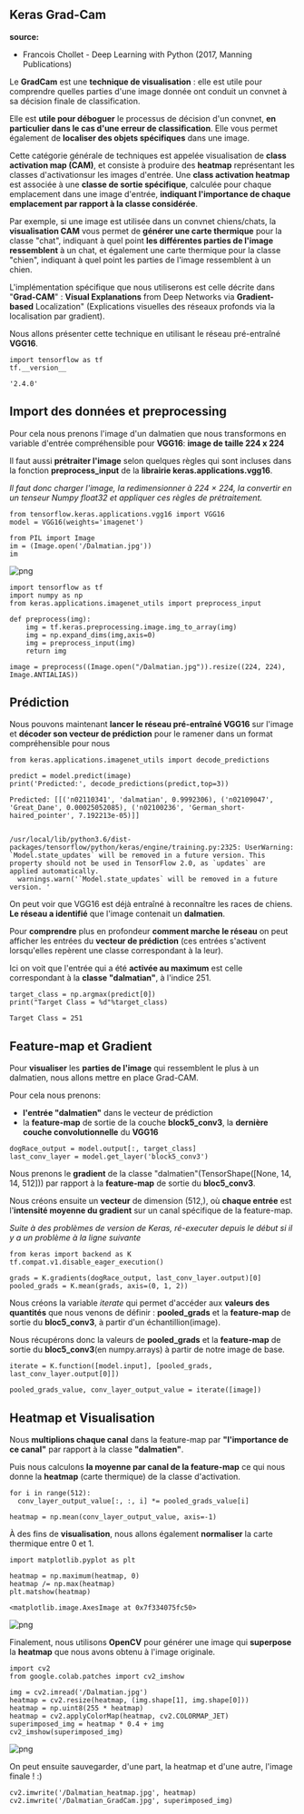 ## **Keras Grad-Cam**

**source:**
- Francois Chollet - Deep Learning with Python (2017, Manning Publications)

Le **GradCam** est une **technique de visualisation** : elle est utile pour comprendre quelles parties d'une image donnée ont conduit un convnet à sa décision finale de classification.

Elle est **utile pour déboguer** le processus de décision d'un convnet, **en particulier dans le cas d'une erreur de classification**. Elle vous permet également de **localiser des objets spécifiques** dans une image.

Cette catégorie générale de techniques est appelée visualisation de **class activation map (CAM)**, et consiste à produire des **heatmap** représentant les classes d'activationsur les images d'entrée. Une **class activation heatmap** est  associée à une **classe de sortie spécifique**, calculée pour chaque emplacement dans une image d'entrée, **indiquant l'importance de chaque emplacement par rapport à la classe considérée**.

Par exemple, si une image est utilisée dans un convnet chiens/chats, la **visualisation CAM** vous permet de **générer une carte thermique** pour la classe "chat", indiquant à quel point **les différentes parties de l'image ressemblent** à un chat, et également une carte thermique pour la classe "chien", indiquant à quel point les parties de l'image ressemblent à un chien.

L'implémentation spécifique que nous utiliserons est celle décrite dans "**Grad-CAM**" : **Visual Explanations** from Deep Networks via **Gradient-based** Localization" (Explications visuelles des réseaux profonds via la localisation par gradient).

Nous allons présenter cette technique en utilisant le réseau pré-entraîné **VGG16**.


```
import tensorflow as tf
tf.__version__
```




    '2.4.0'



## **Import des données et preprocessing**

Pour cela nous prenons l'image d'un dalmatien que nous transformons en variable d'entrée compréhensible pour **VGG16**: **image de taille 224 x 224**

Il faut aussi **prétraiter l'image** selon quelques règles qui sont incluses dans la fonction **preprocess_input** de la **librairie keras.applications.vgg16**.

*Il faut donc charger l'image, la redimensionner à 224 × 224, la convertir en un tenseur Numpy float32 et appliquer ces règles de prétraitement.*


```
from tensorflow.keras.applications.vgg16 import VGG16
model = VGG16(weights='imagenet')
```


```
from PIL import Image
im = (Image.open('/Dalmatian.jpg'))
im
```




    
![png](Readme_files/Readme_6_0.png)
    




```
import tensorflow as tf
import numpy as np
from keras.applications.imagenet_utils import preprocess_input

def preprocess(img):
    img = tf.keras.preprocessing.image.img_to_array(img)
    img = np.expand_dims(img,axis=0)
    img = preprocess_input(img)
    return img

image = preprocess((Image.open("/Dalmatian.jpg")).resize((224, 224), Image.ANTIALIAS))
```

## **Prédiction**

Nous pouvons maintenant **lancer le réseau pré-entraîné VGG16** sur l'image et **décoder son vecteur de prédiction** pour le ramener dans un format compréhensible pour nous


```
from keras.applications.imagenet_utils import decode_predictions

predict = model.predict(image)
print('Predicted:', decode_predictions(predict,top=3))
```

    Predicted: [[('n02110341', 'dalmatian', 0.9992306), ('n02109047', 'Great_Dane', 0.00025052085), ('n02100236', 'German_short-haired_pointer', 7.192213e-05)]]


    /usr/local/lib/python3.6/dist-packages/tensorflow/python/keras/engine/training.py:2325: UserWarning: `Model.state_updates` will be removed in a future version. This property should not be used in TensorFlow 2.0, as `updates` are applied automatically.
      warnings.warn('`Model.state_updates` will be removed in a future version. '


On peut voir que VGG16 est déjà entraîné à reconnaître les races de chiens.
**Le réseau a identifié** que l'image contenait un **dalmatien**.

Pour **comprendre** plus en profondeur **comment marche le réseau** on peut afficher les entrées du **vecteur de prédiction** (ces entrées s'activent lorsqu'elles repèrent une classe correspondant à la leur). 

Ici on voit que l'entrée qui a été **activée au maximum** est celle correspondant à la **classe "dalmatian"**, à l'indice 251.


```
target_class = np.argmax(predict[0])
print("Target Class = %d"%target_class)
```

    Target Class = 251


## **Feature-map et Gradient**

Pour **visualiser** les **parties de l'image** qui ressemblent le plus à un dalmatien, nous allons mettre en place Grad-CAM.

Pour cela nous prenons:
- **l'entrée "dalmatien"** dans le vecteur de prédiction
- la **feature-map** de sortie de la couche **block5_conv3**, la **dernière couche convolutionnelle** du **VGG16**


```
dogRace_output = model.output[:, target_class]
last_conv_layer = model.get_layer('block5_conv3')
```

Nous prenons le **gradient** de la classe "dalmatien"(TensorShape([None, 14, 14, 512])) par rapport à la **feature-map** de sortie du **bloc5_conv3**.

Nous créons ensuite un **vecteur** de dimension (512,), où **chaque entrée** est l'**intensité moyenne du gradient** sur un canal spécifique de la feature-map.

*Suite à des problèmes de version de Keras, ré-executer depuis le début si il y a un problème à la ligne suivante*


```
from keras import backend as K
tf.compat.v1.disable_eager_execution()

grads = K.gradients(dogRace_output, last_conv_layer.output)[0]
pooled_grads = K.mean(grads, axis=(0, 1, 2))
```

Nous créons la variable *iterate* qui permet d'accéder aux **valeurs des quantités** que nous venons de définir : **pooled_grads** et la **feature-map** de sortie du **bloc5_conv3**, à partir d'un échantillion(image).

Nous récupérons donc la valeurs de **pooled_grads** et la **feature-map** de sortie du **bloc5_conv3**(en numpy.arrays) à partir de notre image de base.


```
iterate = K.function([model.input], [pooled_grads, last_conv_layer.output[0]])

pooled_grads_value, conv_layer_output_value = iterate([image])
```

## **Heatmap et Visualisation**

Nous **multiplions chaque canal**  dans la feature-map par **"l'importance de ce canal"** par rapport à la classe **"dalmatien"**.

Puis nous calculons **la moyenne par canal de la feature-map** ce qui nous donne la **heatmap** (carte thermique) de la classe d'activation.


```
for i in range(512):
  conv_layer_output_value[:, :, i] *= pooled_grads_value[i]

heatmap = np.mean(conv_layer_output_value, axis=-1)
```

À des fins de **visualisation**, nous allons également **normaliser** la carte thermique entre 0 et 1.


```
import matplotlib.pyplot as plt

heatmap = np.maximum(heatmap, 0)
heatmap /= np.max(heatmap)
plt.matshow(heatmap)
```




    <matplotlib.image.AxesImage at 0x7f334075fc50>




    
![png](Readme_files/Readme_21_1.png)
    


Finalement, nous utilisons **OpenCV** pour générer une image qui **superpose** la **heatmap** que nous avons obtenu à l'image originale.


```
import cv2
from google.colab.patches import cv2_imshow

img = cv2.imread('/Dalmatian.jpg')
heatmap = cv2.resize(heatmap, (img.shape[1], img.shape[0]))
heatmap = np.uint8(255 * heatmap)
heatmap = cv2.applyColorMap(heatmap, cv2.COLORMAP_JET)
superimposed_img = heatmap * 0.4 + img
cv2_imshow(superimposed_img)
```


    
![png](Readme_files/Readme_23_0.png)
    


On peut ensuite sauvegarder, d'une part, la heatmap et d'une autre, l'image finale ! :) 


```
cv2.imwrite('/Dalmatian_heatmap.jpg', heatmap)
cv2.imwrite('/Dalmatian_GradCam.jpg', superimposed_img)
```






